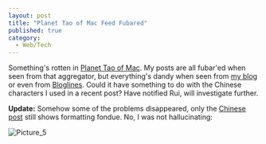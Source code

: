 ```yaml
---
layout: post
title: "Planet Tao of Mac Feed Fubared"
published: true
category:
  - Web/Tech
---
```


Something's rotten in [Planet Tao of Mac]. My posts are all fubar'ed
when seen from that aggregator, but everything's dandy when seen from
[my blog] or even from [Bloglines]. Could it have something to do with
the Chinese characters I used in a recent post? Have notified Rui, will
investigate further.

**Update:** Somehow some of the problems disappeared, only the [Chinese
post] still shows formatting fondue. No, I was not hallucinating:

![Picture\_5]

  [Planet Tao of Mac]: http://planet.taoofmac.com/
  [my blog]: http://olifante.blogs.com/covil
  [Bloglines]: http://bloglines.com/preview?siteid=73581
  [Chinese post]: http://olifante.blogs.com/covil/2006/03/polyphonic_char.html
  [Picture\_5]: http://olifante.blogs.com/photos/uncategorized/picture_5.png
    "Picture_5"
